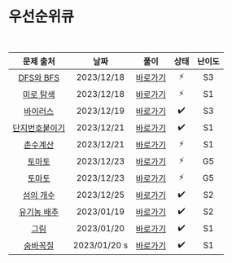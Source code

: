 # 우선순위큐

<br>

|                       문제 출처                        |     날짜     |         풀이          | 상태 | 난이도 |
| :----------------------------------------------------: | :----------: | :-------------------: | :--: | :----: |
|   [DFS와 BFS](https://www.acmicpc.net/problem/1260)    |  2023/12/18  | [바로가기](./1260.js) |  ⚡  |   S3   |
|   [미로 탐색](https://www.acmicpc.net/problem/2178)    |  2023/12/18  | [바로가기](./2178.js) |  ⚡  |   S1   |
|    [바이러스](https://www.acmicpc.net/problem/2606)    |  2023/12/19  | [바로가기](./2606.js) |  ✔️  |   S3   |
| [단지번호붙이기](https://www.acmicpc.net/problem/2667) |  2023/12/21  | [바로가기](./2667.js) |  ✔️  |   S1   |
|    [촌수계산](https://www.acmicpc.net/problem/2644)    |  2023/12/21  | [바로가기](./2644.js) |  ⚡  |   S1   |
|     [토마토](https://www.acmicpc.net/problem/7576)     |  2023/12/23  | [바로가기](./7576.js) |  ⚡  |   G5   |
|     [토마토](https://www.acmicpc.net/problem/7569)     |  2023/12/23  | [바로가기](./7569.js) |  ⚡  |   G5   |
|   [섬의 개수](https://www.acmicpc.net/problem/4963)    |  2023/12/25  | [바로가기](./4963.js) |  ✔️  |   S2   |
|  [유기농 배추](https://www.acmicpc.net/problem/1012)   |  2023/01/19  | [바로가기](./1012.js) |  ✔️  |   S2   |
|      [그림](https://www.acmicpc.net/problem/1926)      |  2023/01/20  | [바로가기](./1926.js) |  ✔️  |   S1   |
|    [숨바꼭질](https://www.acmicpc.net/problem/1697)    | 2023/01/20 s | [바로가기](./1697.js) |  ✔️  |   S1   |
